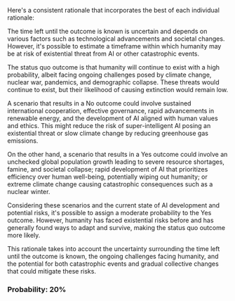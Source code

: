 Here's a consistent rationale that incorporates the best of each individual rationale:

The time left until the outcome is known is uncertain and depends on various factors such as technological advancements and societal changes. However, it's possible to estimate a timeframe within which humanity may be at risk of existential threat from AI or other catastrophic events.

The status quo outcome is that humanity will continue to exist with a high probability, albeit facing ongoing challenges posed by climate change, nuclear war, pandemics, and demographic collapse. These threats would continue to exist, but their likelihood of causing extinction would remain low.

A scenario that results in a No outcome could involve sustained international cooperation, effective governance, rapid advancements in renewable energy, and the development of AI aligned with human values and ethics. This might reduce the risk of super-intelligent AI posing an existential threat or slow climate change by reducing greenhouse gas emissions.

On the other hand, a scenario that results in a Yes outcome could involve an unchecked global population growth leading to severe resource shortages, famine, and societal collapse; rapid development of AI that prioritizes efficiency over human well-being, potentially wiping out humanity; or extreme climate change causing catastrophic consequences such as a nuclear winter.

Considering these scenarios and the current state of AI development and potential risks, it's possible to assign a moderate probability to the Yes outcome. However, humanity has faced existential risks before and has generally found ways to adapt and survive, making the status quo outcome more likely.

This rationale takes into account the uncertainty surrounding the time left until the outcome is known, the ongoing challenges facing humanity, and the potential for both catastrophic events and gradual collective changes that could mitigate these risks.

### Probability: 20%
